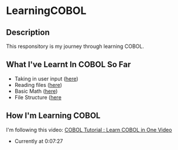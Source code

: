 # LearningCOBOL

## Description
This responsitory is my journey through learning COBOL.

## What I've Learnt In COBOL So Far
* Taking in user input ([here](https://github.com/thesixtium/LearningCOBOL/blob/main/Calculator.cbl))
* Reading files ([here](https://github.com/thesixtium/LearningCOBOL/blob/main/ReadingFiles.cbl))
* Basic Math ([here](https://github.com/thesixtium/LearningCOBOL/blob/main/Calculator.cbl))
* File Structure ([here](https://github.com/thesixtium/LearningCOBOL/blob/main/ReadingFiles.cbl)

## How I'm Learning COBOL
I'm following this video: [COBOL Tutorial : Learn COBOL in One Video](https://www.youtube.com/watch?v=TBs7HXI76yU)
* Currently at 0:07:27
